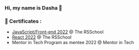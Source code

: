 ### Hi, my name is Dasha 👋

### 📜 Certificates :
- [JavaScript/Front-end 2022](https://app.rs.school/certificate/elnqanye) @ The RSSchool
- [React 2022](https://app.rs.school/certificate/jylm07ct) @ The RSSchool
- Mentor in Tech Program as mentee 2022 @ Mentor in Tech


<!--
**Sammily/Sammily** is a ✨ _special_ ✨ repository because its `README.md` (this file) appears on your GitHub profile.

Here are some ideas to get you started:

- 🔭 I’m currently working on ...
- 🌱 I’m currently learning ...
- 👯 I’m looking to collaborate on ...
- 🤔 I’m looking for help with ...
- 💬 Ask me about ...
- 📫 How to reach me: ...
- 😄 Pronouns: ...
- ⚡ Fun fact: ...
-->

